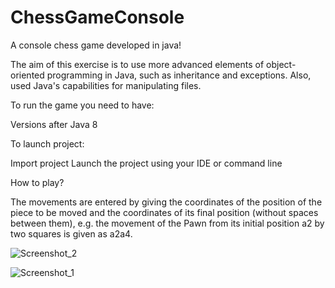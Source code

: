 # ChessGameConsole
A console chess game developed in java! 

The aim of this exercise is to use more advanced elements of object-oriented programming in Java, such as inheritance and exceptions. Also, used
Java's capabilities for manipulating files.


To run the game you need to have:

Versions after Java 8

To launch project:

Import project
Launch the project using your IDE or command line

How to play?

The movements are entered by giving the coordinates of the position of the piece to be moved and the coordinates of its final position (without spaces between them), e.g. the movement of the Pawn from its initial position a2 by two squares is given as a2a4.



![Screenshot_2](https://github.com/GeorgeBisas/ChessGameConsole/assets/90085045/371b76e0-c714-4682-9dbb-d103d88aed41)


![Screenshot_1](https://github.com/GeorgeBisas/ChessGameConsole/assets/90085045/4b1c7be4-4902-48ae-a308-8cb990fe386b)



